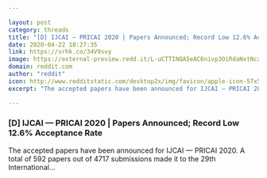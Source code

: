 ```yaml
---

layout: post
category: threads
title: "[D] IJCAI — PRICAI 2020 | Papers Announced; Record Low 12.6% Acceptance Rate"
date: 2020-04-22 18:27:35
link: https://vrhk.co/34V9svy
image: https://external-preview.redd.it/L-uCTTINQA5eAC6nivp3OiRdaNxtNcxIaL-RGgsFYqk.jpg?width=1200&height=498&auto=webp&crop=1200:498,smart&s=c0143cd4c876594c877ccf1cfa4111020fe1179d
domain: reddit.com
author: "reddit"
icon: http://www.redditstatic.com/desktop2x/img/favicon/apple-icon-57x57.png
excerpt: "The accepted papers have been announced for IJCAI — PRICAI 2020. A total of 592 papers out of 4717 submissions made it to the 29th International..."

---
```


### [D] IJCAI — PRICAI 2020 | Papers Announced; Record Low 12.6% Acceptance Rate

The accepted papers have been announced for IJCAI — PRICAI 2020. A total of 592 papers out of 4717 submissions made it to the 29th International...